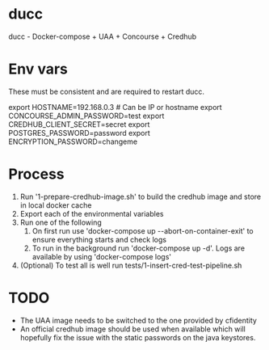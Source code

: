 # ducc
ducc - Docker-compose + UAA + Concourse + Credhub

# Env vars
These must be consistent and are required to restart ducc.

export HOSTNAME=192.168.0.3 # Can be IP or hostname
export CONCOURSE_ADMIN_PASSWORD=test
export CREDHUB_CLIENT_SECRET=secret
export POSTGRES_PASSWORD=password
export ENCRYPTION_PASSWORD=changeme

# Process
1. Run '1-prepare-credhub-image.sh' to build the credhub image and store in local docker cache
2. Export each of the environmental variables
3. Run one of the following
   1. On first run use 'docker-compose up --abort-on-container-exit'  to ensure everything starts and check logs
   2. To run in the background run 'docker-compose up -d'. Logs are available by using 'docker-compose logs'
4. (Optional) To test all is well run tests/1-insert-cred-test-pipeline.sh

# TODO
- The UAA image needs to be switched to the one provided by cfidentity
- An official credhub image should be used when available which will hopefully fix the issue with the static passwords on the java keystores.